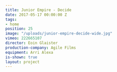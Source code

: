 ```yaml
---
title: Junior Empire - Decide
date: 2017-05-17 00:00:00 Z
tags:
- home
position: 25
image: "/uploads/junior-empire-decide-wide.jpg"
vimeo: 222665107
director: Eoin Glaister
production-company: Agile Films
equipment: Arri Alexa
is-shown: true
layout: project
---
```


